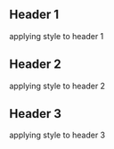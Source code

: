 ## Header 1
applying style to header 1

## Header 2
applying style to header 2

## Header 3
applying style to header 3